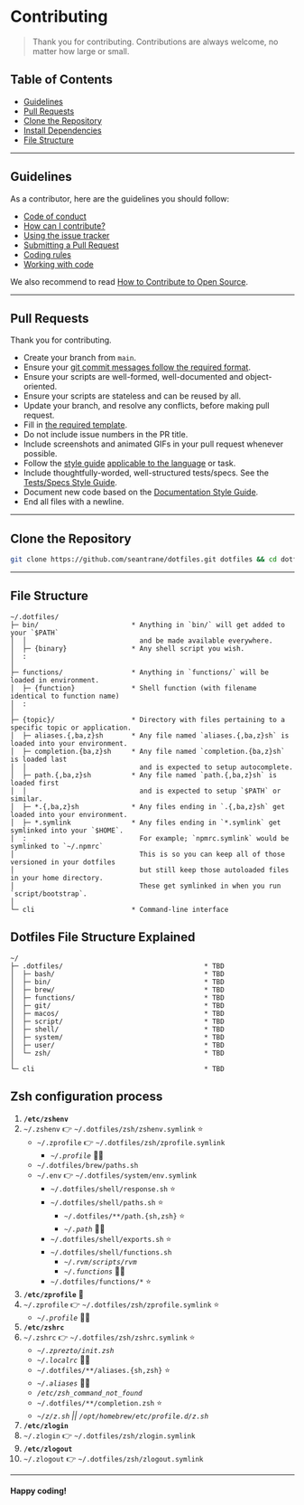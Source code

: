 # Contributing

> Thank you for contributing. Contributions are always welcome, no matter how large or small.

## Table of Contents

- [Guidelines](#guidelines)
- [Pull Requests](#pull-requests)
- [Clone the Repository](#clone-repo)
- [Install Dependencies](#install-dependencies)
- [File Structure](#file-structure)

---

## Guidelines <a id="guidelines"></a>

As a contributor, here are the guidelines you should follow:

- [Code of conduct](https://github.com/seantrane/engineering/blob/main/CODE_OF_CONDUCT.md)
- [How can I contribute?](https://github.com/seantrane/engineering/blob/main/CONTRIBUTING.md#how-can-i-contribute)
- [Using the issue tracker](https://github.com/seantrane/engineering/blob/main/CONTRIBUTING.md#using-the-issue-tracker)
- [Submitting a Pull Request](https://github.com/seantrane/engineering/blob/main/CONTRIBUTING.md#submitting-a-pull-request)
- [Coding rules](https://github.com/seantrane/engineering/blob/main/CONTRIBUTING.md#coding-rules)
- [Working with code](https://github.com/seantrane/engineering/blob/main/CONTRIBUTING.md#working-with-code)

We also recommend to read [How to Contribute to Open Source](https://opensource.guide/how-to-contribute).

---

## Pull Requests <a id="pull-requests"></a>

Thank you for contributing.

- Create your branch from `main`.
- Ensure your [git commit messages follow the required format](https://github.com/seantrane/engineering/blob/main/STYLE_GUIDES.md#git-commit-messages).
- Ensure your scripts are well-formed, well-documented and object-oriented.
- Ensure your scripts are stateless and can be reused by all.
- Update your branch, and resolve any conflicts, before making pull request.
- Fill in [the required template](https://github.com/seantrane/engineering/blob/main/PULL_REQUEST_TEMPLATE.md).
- Do not include issue numbers in the PR title.
- Include screenshots and animated GIFs in your pull request whenever possible.
- Follow the [style guide](https://github.com/seantrane/engineering/blob/main/STYLE_GUIDES.md) [applicable to the language](https://github.com/seantrane/engineering/blob/main/STYLE_GUIDES.md#languages) or task.
- Include thoughtfully-worded, well-structured tests/specs. See the [Tests/Specs Style Guide](https://github.com/seantrane/engineering/blob/main/STYLE_GUIDES.md#tests).
- Document new code based on the [Documentation Style Guide](https://github.com/seantrane/engineering/blob/main/STYLE_GUIDES.md#documentation).
- End all files with a newline.

---

## Clone the Repository <a id="clone-repo"></a>

```bash
git clone https://github.com/seantrane/dotfiles.git dotfiles && cd dotfiles
```

---

## File Structure <a id="file-structure"></a>

```text
~/.dotfiles/
├─ bin/                       * Anything in `bin/` will get added to your `$PATH`
│  │                            and be made available everywhere.
│  ├─ {binary}                * Any shell script you wish.
│  :
│
├─ functions/                 * Anything in `functions/` will be loaded in environment.
│  ├─ {function}              * Shell function (with filename identical to function name)
│  :
│
├─ {topic}/                   * Directory with files pertaining to a specific topic or application.
│  ├─ aliases.{,ba,z}sh       * Any file named `aliases.{,ba,z}sh` is loaded into your environment.
│  ├─ completion.{ba,z}sh     * Any file named `completion.{ba,z}sh` is loaded last
│  │                            and is expected to setup autocomplete.
│  ├─ path.{,ba,z}sh          * Any file named `path.{,ba,z}sh` is loaded first
│  │                            and is expected to setup `$PATH` or similar.
│  ├─ *.{,ba,z}sh             * Any files ending in `.{,ba,z}sh` get loaded into your environment.
│  ├─ *.symlink               * Any files ending in `*.symlink` get symlinked into your `$HOME`.
│  :                            For example; `npmrc.symlink` would be symlinked to `~/.npmrc`
│                               This is so you can keep all of those versioned in your dotfiles
│                               but still keep those autoloaded files in your home directory.
│                               These get symlinked in when you run `script/bootstrap`.
│
└─ cli                        * Command-line interface
```

## Dotfiles File Structure Explained

```text
~/
├─ .dotfiles/                                   * TBD
│  ├─ bash/                                     * TBD
│  ├─ bin/                                      * TBD
│  ├─ brew/                                     * TBD
│  ├─ functions/                                * TBD
│  ├─ git/                                      * TBD
│  ├─ macos/                                    * TBD
│  ├─ script/                                   * TBD
│  ├─ shell/                                    * TBD
│  ├─ system/                                   * TBD
│  ├─ user/                                     * TBD
│  └─ zsh/                                      * TBD
│
└─ cli                                          * TBD
```

## Zsh configuration process

1. **`/etc/zshenv`**
2. `~/.zshenv` 👉 `~/.dotfiles/zsh/zshenv.symlink` ⭐️
    - `~/.zprofile` 👉 `~/.dotfiles/zsh/zprofile.symlink`
      - _`~/.profile`_ 👀👤
    - `~/.dotfiles/brew/paths.sh`
    - `~/.env` 👉 `~/.dotfiles/system/env.symlink`
      - `~/.dotfiles/shell/response.sh` ⭐️
      - `~/.dotfiles/shell/paths.sh` ⭐️
        - `~/.dotfiles/**/path.{sh,zsh}` ⭐️
        - _`~/.path`_ 👀👤
      - `~/.dotfiles/shell/exports.sh` ⭐️
      - `~/.dotfiles/shell/functions.sh`
        - _`~/.rvm/scripts/rvm`_
        - _`~/.functions`_ 👀👤
      - `~/.dotfiles/functions/*` ⭐️
3. **`/etc/zprofile`** 🛑
4. `~/.zprofile` 👉 `~/.dotfiles/zsh/zprofile.symlink` ⭐️
    - _`~/.profile`_ 👀👤
5. **`/etc/zshrc`**
6. `~/.zshrc` 👉 `~/.dotfiles/zsh/zshrc.symlink` ⭐️
    - _`~/.zprezto/init.zsh`_
    - _`~/.localrc`_ 👀👤
    - `~/.dotfiles/**/aliases.{sh,zsh}` ⭐️
    - _`~/.aliases`_ 👀👤
    - _`/etc/zsh_command_not_found`_
    - `~/.dotfiles/**/completion.zsh` ⭐️
    - _`~/z/z.sh` || `/opt/homebrew/etc/profile.d/z.sh`_
7. **`/etc/zlogin`**
8. `~/.zlogin` 👉 `~/.dotfiles/zsh/zlogin.symlink`
9. **`/etc/zlogout`**
10. `~/.zlogout` 👉 `~/.dotfiles/zsh/zlogout.symlink`

---

#### Happy coding!
